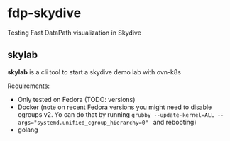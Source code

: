 # fdp-skydive

Testing Fast DataPath visualization in Skydive

## skylab
**skylab** is a cli tool to start a skydive demo lab with ovn-k8s

Requirements:

- Only tested on Fedora (TODO: versions)
- Docker (note on recent Fedora versions you might need to disable cgroups v2. Yo can do that by running `grubby --update-kernel=ALL --args="systemd.unified_cgroup_hierarchy=0"
` and rebooting)
- golang




